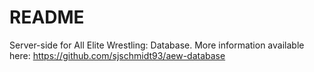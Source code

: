 # README

Server-side for All Elite Wrestling: Database. More information available here: https://github.com/sjschmidt93/aew-database
